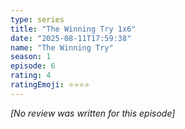 ```yaml
---
type: series
title: "The Winning Try 1x6"
date: "2025-08-11T17:59:38"
name: "The Winning Try"
season: 1
episode: 6
rating: 4
ratingEmoji: ⭐️⭐️⭐️⭐️
---
```


*[No review was written for this episode]*
